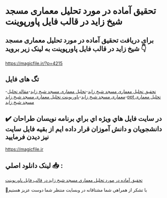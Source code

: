# تحقیق آماده در مورد تحلیل معماری مسجد شیخ زاید در قالب فایل پاورپوینت

## برای دریافت تحقیق آماده در مورد تحلیل معماری مسجد شیخ زاید در قالب فایل پاورپوینت به لینک زیر بروید 👇

https://magicfile.ir/?p=4215

## تگ های فایل

-[تحقیق تحلیل معماری مسجد شیخ زاید](https://magicfile.ir/product/%d8%aa%d8%ad%d9%82%db%8c%d9%82-%d8%aa%d8%ad%d9%84%db%8c%d9%84-%d9%85%d8%b9%d9%85%d8%a7%d8%b1%db%8c-%d9%85%d8%b3%d8%ac%d8%af-%d8%b4%db%8c%d8%ae-%d8%b2%d8%a7%db%8c%d8%af-%d8%af%d8%b1-%d9%be%d8%a7%d9%88%d8%b1%d9%be%d9%88%db%8c%d9%86%d8%aa/)-[تحلیل معماری مسجد شیخ زاید](https://magicfile.ir/product/%d8%aa%d8%ad%d9%82%db%8c%d9%82-%d8%aa%d8%ad%d9%84%db%8c%d9%84-%d9%85%d8%b9%d9%85%d8%a7%d8%b1%db%8c-%d9%85%d8%b3%d8%ac%d8%af-%d8%b4%db%8c%d8%ae-%d8%b2%d8%a7%db%8c%d8%af-%d8%af%d8%b1-%d9%be%d8%a7%d9%88%d8%b1%d9%be%d9%88%db%8c%d9%86%d8%aa/)-[مقاله تحلیل معماری مسجد شیخ زاید](https://magicfile.ir/product/%d8%aa%d8%ad%d9%82%db%8c%d9%82-%d8%aa%d8%ad%d9%84%db%8c%d9%84-%d9%85%d8%b9%d9%85%d8%a7%d8%b1%db%8c-%d9%85%d8%b3%d8%ac%d8%af-%d8%b4%db%8c%d8%ae-%d8%b2%d8%a7%db%8c%d8%af-%d8%af%d8%b1-%d9%be%d8%a7%d9%88%d8%b1%d9%be%d9%88%db%8c%d9%86%d8%aa/)-[پاورپوینت تحلیل معماری مسجد شیخ زاید](https://magicfile.ir/product/%d8%aa%d8%ad%d9%82%db%8c%d9%82-%d8%aa%d8%ad%d9%84%db%8c%d9%84-%d9%85%d8%b9%d9%85%d8%a7%d8%b1%db%8c-%d9%85%d8%b3%d8%ac%d8%af-%d8%b4%db%8c%d8%ae-%d8%b2%d8%a7%db%8c%d8%af-%d8%af%d8%b1-%d9%be%d8%a7%d9%88%d8%b1%d9%be%d9%88%db%8c%d9%86%d8%aa/)-[ppt تحلیل معماری مسجد شیخ زاید](https://magicfile.ir/product/%d8%aa%d8%ad%d9%82%db%8c%d9%82-%d8%aa%d8%ad%d9%84%db%8c%d9%84-%d9%85%d8%b9%d9%85%d8%a7%d8%b1%db%8c-%d9%85%d8%b3%d8%ac%d8%af-%d8%b4%db%8c%d8%ae-%d8%b2%d8%a7%db%8c%d8%af-%d8%af%d8%b1-%d9%be%d8%a7%d9%88%d8%b1%d9%be%d9%88%db%8c%d9%86%d8%aa/)

## ✔️ در سايت فايل هاي ويژه اي براي برنامه نويسان طراحان دانشجويان و دانش آموزان قرار داده ايم از بقيه فايل سايت نيز ديدن فرماييد

https://magicfile.ir


## لينک دانلود اصلي 📥 :

[تحقیق آماده در مورد تحلیل معماری مسجد شیخ زاید در قالب فایل پاورپوینت](https://magicfile.ir/product/%d8%aa%d8%ad%d9%82%db%8c%d9%82-%d8%aa%d8%ad%d9%84%db%8c%d9%84-%d9%85%d8%b9%d9%85%d8%a7%d8%b1%db%8c-%d9%85%d8%b3%d8%ac%d8%af-%d8%b4%db%8c%d8%ae-%d8%b2%d8%a7%db%8c%d8%af-%d8%af%d8%b1-%d9%be%d8%a7%d9%88%d8%b1%d9%be%d9%88%db%8c%d9%86%d8%aa/) 


🙏با تشکر از همراهي شما مشتاقانه در وبسایت منتظر شما دوست عزیز هستیم

